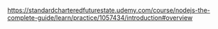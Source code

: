 https://standardcharteredfuturestate.udemy.com/course/nodejs-the-complete-guide/learn/practice/1057434/introduction#overview
